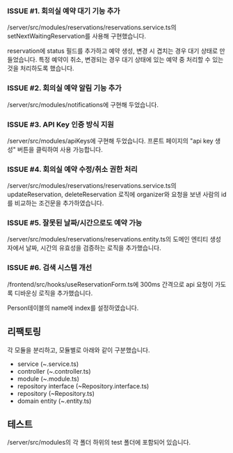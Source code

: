 ### ISSUE #1. 회의실 예약 대기 기능 추가

/server/src/modules/reservations/reservations.service.ts의 
setNextWaitingReservation를 사용해 구현했습니다.

reservation에 status 필드를 추가하고 예약 생성, 변경 시 겹치는 경우 대기 상태로 만들었습니다.
특정 예약이 취소, 변경되는 경우 대기 상태에 있는 예약 중 처리할 수 있는 것을 처리하도록 했습니다.
### ISSUE #2. 회의실 예약 알림 기능 추가

/server/src/modules/notifications에 구현해 두었습니다.
### ISSUE #3. API Key 인증 방식 지원

/server/src/modules/apiKeys에 구현해 두었습니다.
프론트 페이지의 "api key 생성" 버튼을 클릭하여 사용 가능합니다.

### ISSUE #4. 회의실 예약 수정/취소 권한 처리

/server/src/modules/reservations/reservations.service.ts의 
updateReservation, deleteReservation 로직에 organizer와 요청을 보낸 사람의 id를 비교하는 조건문을 추가하였습니다.

### ISSUE #5. 잘못된 날짜/시간으로도 예약 가능

/server/src/modules/reservations/reservations.entity.ts의
도메인 엔티티 생성자에서 날짜, 시간의 유효성을 검증하는 로직을 추가했습니다.

### ISSUE #6. 검색 시스템 개선

/frontend/src/hooks/useReservationForm.ts에 
300ms 간격으로 api 요청이 가도록 디바운싱 로직을 추가했습니다.

Person테이블의 name에 index를 설정하였습니다.
## 리팩토링

각 모듈을 분리하고, 모듈별로 아래와 같이 구분했습니다.
- service (~.service.ts)
- controller (~.controller.ts)
- module (~.module.ts)
- repository interface (~Repository.interface.ts)
- repository (~Repository.ts)
- domain entity (~.entity.ts)

## 테스트

/server/src/modules의 각 폴더 하위의 test 폴더에 포함되어 있습니다.